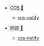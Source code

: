 * [COS 🎉](/tags.md)
   * [cos-notify](node/003/cos-notify.md)

* [回调 💄](/tags.md)
   * [cos-notify](node/003/cos-notify.md)

